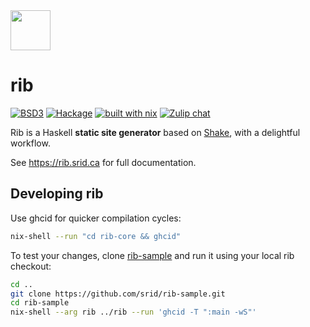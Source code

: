 <img width="64px" src="./assets/rib.svg">

# rib

[![BSD3](https://img.shields.io/badge/License-BSD-blue.svg)](https://en.wikipedia.org/wiki/BSD_License)
[![Hackage](https://img.shields.io/hackage/v/rib.svg)](https://hackage.haskell.org/package/rib)
[![built with nix](https://img.shields.io/badge/builtwith-nix-purple.svg)](https://builtwithnix.org)
[![Zulip chat](https://img.shields.io/badge/zulip-join_chat-brightgreen.svg)](https://funprog.zulipchat.com/#narrow/stream/218047-Rib)

Rib is a Haskell **static site generator** based on [Shake](https://shakebuild.com/), with a delightful workflow.

See <https://rib.srid.ca> for full documentation.

## Developing rib

Use ghcid for quicker compilation cycles:

```bash
nix-shell --run "cd rib-core && ghcid"
```

To test your changes, clone [rib-sample](https://github.com/srid/rib-sample) and run it using your local rib checkout:

```bash
cd ..
git clone https://github.com/srid/rib-sample.git
cd rib-sample
nix-shell --arg rib ../rib --run 'ghcid -T ":main -wS"'
```
